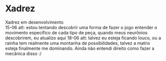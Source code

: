 # Xadrez
Xadrez em desenvolvimento <br>
15-06 att: estou tentando descobrir uma forma de fazer o jogo entender o movimento específico de cada tipo de peça, quando meus neurônios descobrirem, eu atualizo aqui
18-06 att: talvez eu esteja ficando louco, ou a rainha tem realmente uma montanha de possibilidades, talvez a matrix esteja finalmente me dominando. Ainda não entendi direito como fazer a mecânica disso :/
